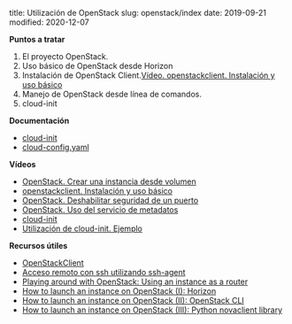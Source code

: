 title: Utilización de OpenStack
slug: openstack/index
date: 2019-09-21
modified: 2020-12-07

**Puntos a tratar**

1. El proyecto OpenStack.
1. Uso básico de OpenStack desde Horizon
1. Instalación de OpenStack Client.[Vídeo. openstackclient. Instalación y uso básico](https://youtu.be/qjvWtvgo8FU)
1. Manejo de OpenStack desde línea de comandos.
1. cloud-init

**Documentación**

* [cloud-init](https://github.com/albertomolina/beamer-focus/raw/main/cloud-init.pdf)
* [cloud-config.yaml]({attach}./cloud-config.yaml)

**Vídeos**

* [OpenStack. Crear una instancia desde volumen](https://youtu.be/4rgZM06BSrI)
* [openstackclient. Instalación y uso básico](https://youtu.be/qjvWtvgo8FU)
* [OpenStack. Deshabilitar seguridad de un puerto](https://youtu.be/jqfILWzHrS0)
* [OpenStack. Uso del servicio de metadatos](https://youtu.be/8xLF28rKNI0)
* [cloud-init](https://youtu.be/YIhlg_cGrYQ)
* [Utilización de cloud-init. Ejemplo](https://youtu.be/zdJTNEcrjzI)

**Recursos útiles**

* [OpenStackClient](https://docs.openstack.org/python-openstackclient/latest/)
* [Acceso remoto con ssh utilizando ssh-agent](https://albertomolina.wordpress.com/2013/02/07/acceso-remoto-con-ssh-utilizando-ssh-agent/)
* [Playing around with OpenStack: Using an instance as a router](https://albertomolina.wordpress.com/2015/11/22/playing-around-with-openstack-using-an-instance-as-router/)
* [How to launch an instance on OpenStack (I): Horizon](https://albertomolina.wordpress.com/2013/11/20/how-to-launch-an-instance-on-openstack-i-horizon/)
* [How to launch an instance on OpenStack (II): OpenStack CLI](https://albertomolina.wordpress.com/2013/11/20/how-to-launch-an-instance-on-openstack-ii-openstack-cli/)
* [How to launch an instance on OpenStack (III): Python novaclient library](https://albertomolina.wordpress.com/2013/11/20/how-to-launch-an-instance-on-openstack-iii-python-novaclient-library/)
